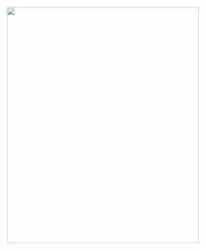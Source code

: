 <div id="header" align="center">
<a href="https://www.tumblr.com/sarcophagid/749053144198234112/morningstar-morningstar-as-far-as-the-eye-can?source=share">
  <img src="https://64.media.tumblr.com/3f52a9810bc576b279eb0ef36e6030a7/18587a38e5f8b78a-ed/s1280x1920/90053a386cf619011f66e3565c300ee8d041ca16.pnj" alt=" " width="449" height="551">
</a>
  
